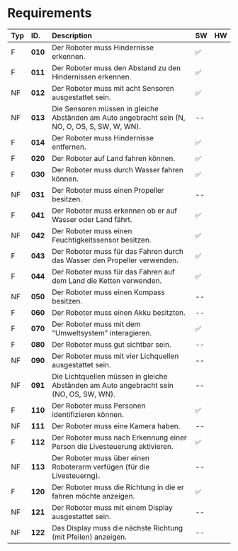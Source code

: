 # Requirements
| Typ| ID.      | Description  |   SW | HW             |                                                                                                           
|:---|:---------|:--------------------------------------------------------------------------------------------------------------------------------|----|----|
| F  | **010**  | Der Roboter muss Hindernisse erkennen.	|✅	||
| F  | **011**  | Der Roboter muss den Abstand zu den Hindernissen erkennen.|✅	||
| NF | **012**  | Der Roboter muss mit acht Sensoren ausgestattet sein.|✅	 ||
| NF | **013**  | Die Sensoren müssen in gleiche Abständen am Auto angebracht sein (N, NO, O, OS, S, SW, W, WN).| -- ||
| F  | **014**  | Der Roboter muss Hindernisse entfernen.| ✅	||
| F  | **020**  | Der Roboter auf Land fahren können.|✅	||
| F  | **030**  | Der Roboter muss durch Wasser fahren können.|✅	||
| NF | **031**  | Der Roboter muss einen Propeller besitzen.| --||                                   
| F  | **041**  | Der Roboter muss erkennen ob er auf Wasser oder Land fährt.|✅	||
| NF | **042**  | Der Roboter muss einen Feuchtigkeitssensor besitzen.|✅	||
| F  | **043**  | Der Roboter muss für das Fahren durch das Wasser den Propeller verwenden.|✅	||
| F  | **044**  | Der Roboter muss für das Fahren auf dem Land die Ketten verwenden.|✅	||
| NF | **050**  | Der Roboter muss einen Kompass besitzen.|--||
| F  | **060**  | Der Roboter muss einen Akku besitzten.|--||
| F  | **070**  | Der Roboter muss mit dem "Umweltsystem" interagieren.|✅||
| F  | **080**  | Der Roboter muss gut sichtbar sein.|--||
| NF | **090**  | Der Roboter muss mit vier Lichquellen ausgestattet sein. |--||
| NF | **091**  | Die Lichtquellen müssen in gleiche Abständen am Auto angebracht sein (NO, OS, SW, WN).|--||
| F  | **110**  | Der Roboter muss Personen identifizieren können.|✅	||
| NF | **111**  | Der Roboter muss eine Kamera haben.|--||
| F  | **112**  | Der Roboter muss nach Erkennung einer Person die Livesteuerung aktivieren.|✅	||
| NF | **113**  | Der Roboter muss über einen Roboterarm verfügen (für die Livesteuerng).|--||
| F  | **120**  | Der Roboter muss die Richtung in die er fahren möchte anzeigen.|✅||
| NF | **121**  | Der Roboter muss mit einem Display ausgestattet sein.|--||
| NF | **122**  | Das Display muss die nächste Richtung (mit Pfeilen) anzeigen.|--||
